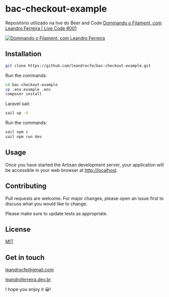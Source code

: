 # bac-checkout-example

Repositório utilizado na live do Beer and Code [ Dominando o Filament, com Leandro Ferreira | Live Code #001](https://www.youtube.com/watch?v=B2HL572A3f0)

[![Dominando o Filament, com Leandro Ferreira](https://raw.githubusercontent.com/leandrocfe/bac-checkout-example/master/screenshots/live.png)](https://www.youtube.com/watch?v=B2HL572A3f0)

## Installation

```bash
git clone https://github.com/leandrocfe/bac-checkout-example.git
```

Run the commands:

```bash
cd bac-checkout-example
cp .env.example .env
composer install
```

Laravel sail:

```bash
sail up -d
```

Run the commands:

```bash
sail npm i
sail npm run dev
```

## Usage

Once you have started the Artisan development server, your application will be accessible in your web browser at [http://localhost](http://localhost).

## Contributing

Pull requests are welcome. For major changes, please open an issue first to discuss what you would like to change.

Please make sure to update tests as appropriate.

## License

[MIT](https://choosealicense.com/licenses/mit/)

## Get in touch

[leandrocfe@gmail.com](mailto:leandrocfe@gmail.com)

[leandroferreira.dev.br](https://leandroferreira.dev.br)

I hope you enjoy it 😀!
